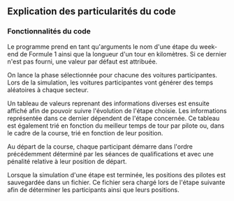 
Explication des particularités du code
--------------------------------------

### Fonctionnalités du code

Le programme prend en tant qu'arguments le nom d'une étape du week-end de Formule 1 ainsi que la longueur d'un tour en kilomètres.
Si ce dernier n'est pas fourni, une valeur par défaut est attribuée.

On lance la phase sélectionnée pour chacune des voitures participantes.
Lors de la simulation, les voitures participantes vont générer des temps aléatoires à chaque secteur.

Un tableau de valeurs reprenant des informations diverses est ensuite affiché afin de pouvoir suivre l'évolution de l'étape choisie.
Les informations représentée dans ce dernier dépendent de l'étape concernée.
Ce tableau est également trié en fonction du meilleur temps de tour par pilote ou, dans le cadre de la course, trié en fonction de leur position.

Au départ de la course, chaque participant démarre dans l'ordre précédemment déterminé par les séances de qualifications et 
avec une pénalité relative à leur position de départ.

Lorsque la simulation d'une étape est terminée, les positions des pilotes est sauvegardée dans un fichier.
Ce fichier sera chargé lors de l'étape suivante afin de déterminer les participants ainsi que leurs positions. 
